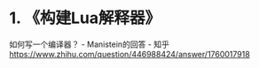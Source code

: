 # 1. 《构建Lua解释器》















如何写一个编译器？ - Manistein的回答 - 知乎
https://www.zhihu.com/question/446988424/answer/1760017918












